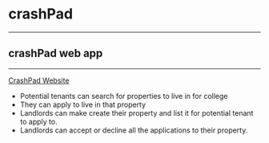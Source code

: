 # crashPad 
----
## crashPad web app
----
[CrashPad Website](http://www.studentcrashpads.com/)

* Potential tenants can search for properties to live in for college
* They can apply to live in that property
* Landlords can make create their property and list it for potential tenant to apply to.
* Landlords can accept or decline all the applications to their property.


